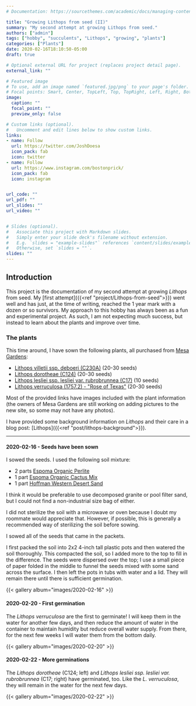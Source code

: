 ```yaml
---
# Documentation: https://sourcethemes.com/academic/docs/managing-content/

title: "Growing Lithops from seed (II)"
summary: "My second attempt at growing Lithops from seed."
authors: ["admin"]
tags: ["hobby", "succulents", "Lithops", "growing", "plants"]
categories: ["Plants"]
date: 2020-02-16T18:10:50-05:00
draft: true

# Optional external URL for project (replaces project detail page).
external_link: ""

# Featured image
# To use, add an image named `featured.jpg/png` to your page's folder.
# Focal points: Smart, Center, TopLeft, Top, TopRight, Left, Right, BottomLeft, Bottom, BottomRight.
image:
  caption: ""
  focal_point: ""
  preview_only: false

# Custom links (optional).
#   Uncomment and edit lines below to show custom links.
links:
- name: Follow
  url: https://twitter.com/JoshDoesa
  icon_pack: fab
  icon: twitter
- name: Follow
  url: https://www.instagram.com/bostonprick/
  icon_pack: fab
  icon: instagram


url_code: ""
url_pdf: ""
url_slides: ""
url_video: ""


# Slides (optional).
#   Associate this project with Markdown slides.
#   Simply enter your slide deck's filename without extension.
#   E.g. `slides = "example-slides"` references `content/slides/example-slides.md`.
#   Otherwise, set `slides = ""`.
slides: ""
---
```


## Introduction

This project is the documentation of my second attempt at growing *Lithops* from seed.
My [first attempt]({{<ref "project/Lithops-from-seed">}}) went well and has just, at the time of writing, reached the 1 year mark with a dozen or so survivors.
My approach to this hobby has always been as a fun and experimental project.
As such, I am not expecting much success, but instead to learn about the plants and improve over time.

### The plants

This time around, I have sown the following plants, all purchased from [Mesa Gardens](https://mesagarden.com):

- [Lithops villetii ssp. deboeri (C230A)](https://mesagarden.com/product/lithops-villetii-1767) (20-30 seeds)
- [Lithops dorotheae (C124)](https://mesagarden.com/product/lithops-dorotheae-1571) (20-30 seeds)
- [Lithops lesliei ssp. lesliei var. rubrobrunnea (C17)](https://mesagarden.com/product/lithops-lesliei-1651-5) (10 seeds)
- [Lithops verruculosa (1757.2) - "Rose of Texas"](https://mesagarden.com/product/lithops-verruculosa-1757-2) (20-30 seeds)

Most of the provided links have images included with the plant information (the owners of Mesa Gardens are still working on adding pictures to the new site, so some may not have any photos).

I have provided some background information on *Lithops* and their care in a blog post: [Lithops]({{<ref "post/lithops-background">}}).

---

#### 2020-02-16 - Seeds have been sown

I sowed the seeds.
I used the following soil mixture:

- 2 parts [Espoma Organic Perlite](https://www.amazon.com/Espoma-PR8-8-Quart-Organic-Perlite/dp/B002Y0AK6S/ref=sr_1_1?keywords=espoma+perlite&qid=1581897997&s=lawn-garden&sr=1-1)
- 1 part [Espoma Organic Cactus Mix](https://www.amazon.com/Espoma-CA8-4-8QT-Cactus-Pot/dp/B07JYRV59V/ref=sr_1_3?keywords=espoma+cactus&qid=1581897976&s=lawn-garden&sr=1-3)
- 1 part [Hoffman Western Desert Sand](https://www.amazon.com/Hoffman-14302-Western-Desert-Quarts/dp/B000RNH2U6)

I think it would be preferable to use decomposed granite or pool filter sand, but I could not find a non-industrial size bag of either.

I did not sterilize the soil with a microwave or oven because I doubt my roommate would appreciate that.
However, if possible, this is generally a recommended way of sterilizing the soil before sowing.

I sowed all of the seeds that came in the packets.

I first packed the soil into 2x2 4-inch tall plastic pots and then watered the soil thoroughly.
This compacted the soil, so I added more to the top to fill in the difference.
The seeds were dispersed over the top; I use a small piece of paper folded in the middle to funnel the seeds mixed with some sand across the surface.
I then left the pots in tubs with water and a lid.
They will remain there until there is sufficient germination.

{{< gallery album="images/2020-02-16" >}}

#### 2020-02-20 - First germination

The *Lithops verruculosa* are the first to germinate!
I will keep them in the water for another few days, and then reduce the amount of water in the container to maintain humidity but reduce overall water supply.
From there, for the next few weeks I will water them from the bottom daily.

{{< gallery album="images/2020-02-20" >}}

#### 2020-02-22 - More germinations

The *Lithops dorotheae* (C124; left) and *Lithops lesliei ssp. lesliei var. rubrobrunnea* (C17; right) have germinated, too.
Like the *L. verruculosa*, they will remain in the water for the next few days.

{{< gallery album="images/2020-02-22" >}}
